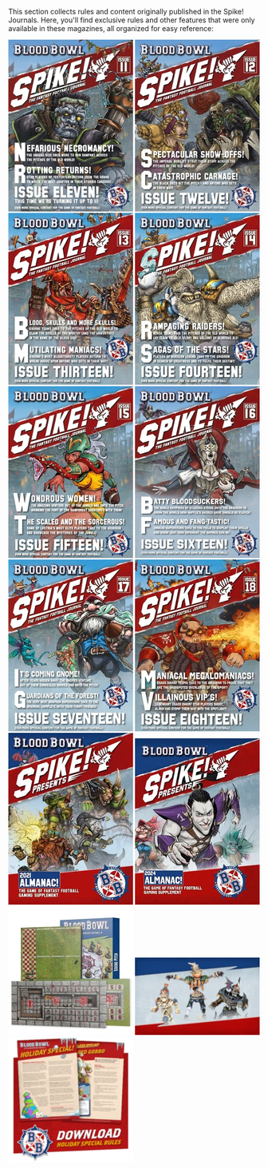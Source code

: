 This section collects rules and content originally published in the Spike! Journals. Here, you'll find exclusive rules and other features that were only available in these magazines, all organized for easy reference:

[![](../media/spike_journal/spike_11.jpg)](issue_11.md) [![](../media/spike_journal/spike_12.jpg)](issue_12.md) [![](../media/spike_journal/spike_13.jpg)](issue_13.md) [![](../media/spike_journal/spike_14.jpg)](issue_14.md) [![](../media/spike_journal/spike_15.jpg)](issue_15.md) [![](../media/spike_journal/spike_16.jpg)](issue_16.md) [![](../media/spike_journal/spike_17.jpg)](issue_17.md) [![](../media/spike_journal/spike_18.jpg)](issue_18.md) [![](../media/spike_journal/almanac_2021.jpg)](almanac_2021.md) [![](../media/spike_journal/almanac_2024.jpg)](almanac_2024.md) [![](../media/spike_journal/pitch_rules.jpg)](pitch_rules.md) [![](../media/spike_journal/geheimnisnacht_special.jpg)](geheimnisnacht_special.md) [![](../media/spike_journal/holiday_special.jpg)](holiday_special.md)